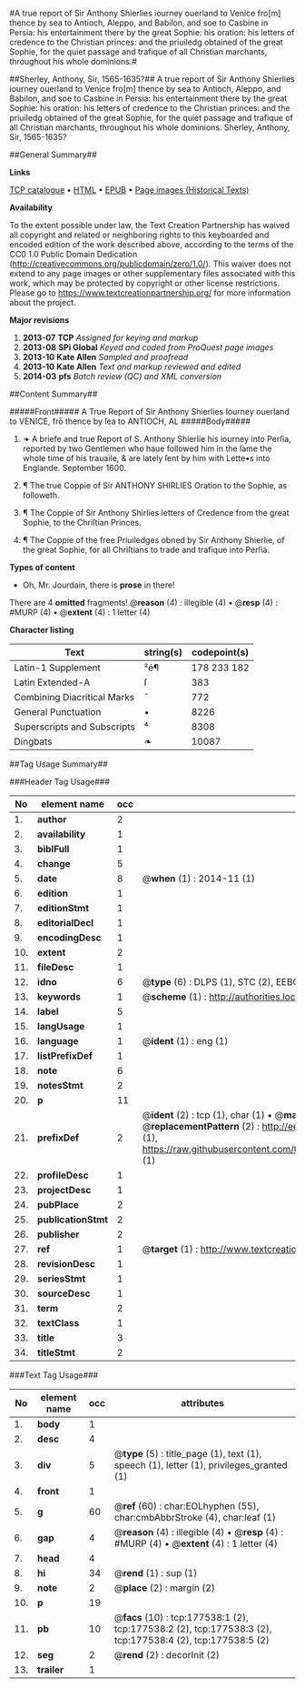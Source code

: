 #A true report of Sir Anthony Shierlies iourney ouerland to Venice fro[m] thence by sea to Antioch, Aleppo, and Babilon, and soe to Casbine in Persia: his entertainment there by the great Sophie: his oration: his letters of credence to the Christian princes: and the priuiledg obtained of the great Sophie, for the quiet passage and trafique of all Christian marchants, throughout his whole dominions.#

##Sherley, Anthony, Sir, 1565-1635?##
A true report of Sir Anthony Shierlies iourney ouerland to Venice fro[m] thence by sea to Antioch, Aleppo, and Babilon, and soe to Casbine in Persia: his entertainment there by the great Sophie: his oration: his letters of credence to the Christian princes: and the priuiledg obtained of the great Sophie, for the quiet passage and trafique of all Christian marchants, throughout his whole dominions.
Sherley, Anthony, Sir, 1565-1635?

##General Summary##

**Links**

[TCP catalogue](http://www.ota.ox.ac.uk/tcp/)  • 
[HTML](http://tei.it.ox.ac.uk/tcp/Texts-HTML/free/B15/B15781.html)  • 
[EPUB](http://tei.it.ox.ac.uk/tcp/Texts-EPUB/free/B15/B15781.epub) • 
[Page images (Historical Texts)](https://historicaltexts.jisc.ac.uk/eebo-99837745e)

**Availability**

To the extent possible under law, the Text Creation Partnership has waived all copyright and related or neighboring rights to this keyboarded and encoded edition of the work described above, according to the terms of the CC0 1.0 Public Domain Dedication (http://creativecommons.org/publicdomain/zero/1.0/). This waiver does not extend to any page images or other supplementary files associated with this work, which may be protected by copyright or other license restrictions. Please go to https://www.textcreationpartnership.org/ for more information about the project.

**Major revisions**

1. __2013-07__ __TCP__ *Assigned for keying and markup*
1. __2013-08__ __SPi Global__ *Keyed and coded from ProQuest page images*
1. __2013-10__ __Kate Allen__ *Sampled and proofread*
1. __2013-10__ __Kate Allen__ *Text and markup reviewed and edited*
1. __2014-03__ __pfs__ *Batch review (QC) and XML conversion*

##Content Summary##

#####Front#####
A True Report of Sir Anthony Shierlies Iourney ouerland to VENICE, frō thence by ſea to ANTIOCH, AL
#####Body#####

1. ❧ A briefe and true Report of S. Anthony Shierlie his iourney into Perſia, reported by two Gentlemen who haue followed him in the ſame the whole time of his trauaile, & are lately ſent by him with Lette•s into Englande. September 1600.

1. ¶ The true Coppie of Sir ANTHONY SHIRLIES Oration to the Sophie, as followeth.

1. ¶ The Coppie of Sir Anthony Shirlies letters of Credence from the great Sophie, to the Chriſtian Princes.

1. ¶ The Coppie of the free Priuiledges obned by Sir Anthony Shierlie, of the great Sophie, for all Chriſtians to trade and trafique into Perſia.

**Types of content**

  * Oh, Mr. Jourdain, there is **prose** in there!

There are 4 **omitted** fragments! 
 @__reason__ (4) : illegible (4)  •  @__resp__ (4) : #MURP (4)  •  @__extent__ (4) : 1 letter (4)

**Character listing**


|Text|string(s)|codepoint(s)|
|---|---|---|
|Latin-1 Supplement|²é¶|178 233 182|
|Latin Extended-A|ſ|383|
|Combining             Diacritical Marks|̄|772|
|General Punctuation|•|8226|
|Superscripts             and Subscripts|⁴|8308|
|Dingbats|❧|10087|

##Tag Usage Summary##

###Header Tag Usage###

|No|element name|occ|attributes|
|---|---|---|---|
|1.|__author__|2||
|2.|__availability__|1||
|3.|__biblFull__|1||
|4.|__change__|5||
|5.|__date__|8| @__when__ (1) : 2014-11 (1)|
|6.|__edition__|1||
|7.|__editionStmt__|1||
|8.|__editorialDecl__|1||
|9.|__encodingDesc__|1||
|10.|__extent__|2||
|11.|__fileDesc__|1||
|12.|__idno__|6| @__type__ (6) : DLPS (1), STC (2), EEBO-CITATION (1), PROQUEST (1), VID (1)|
|13.|__keywords__|1| @__scheme__ (1) : http://authorities.loc.gov/ (1)|
|14.|__label__|5||
|15.|__langUsage__|1||
|16.|__language__|1| @__ident__ (1) : eng (1)|
|17.|__listPrefixDef__|1||
|18.|__note__|6||
|19.|__notesStmt__|2||
|20.|__p__|11||
|21.|__prefixDef__|2| @__ident__ (2) : tcp (1), char (1)  •  @__matchPattern__ (2) : ([0-9\-]+):([0-9IVX]+) (1), (.+) (1)  •  @__replacementPattern__ (2) : http://eebo.chadwyck.com/downloadtiff?vid=$1&page=$2 (1), https://raw.githubusercontent.com/textcreationpartnership/Texts/master/tcpchars.xml#$1 (1)|
|22.|__profileDesc__|1||
|23.|__projectDesc__|1||
|24.|__pubPlace__|2||
|25.|__publicationStmt__|2||
|26.|__publisher__|2||
|27.|__ref__|1| @__target__ (1) : http://www.textcreationpartnership.org/docs/. (1)|
|28.|__revisionDesc__|1||
|29.|__seriesStmt__|1||
|30.|__sourceDesc__|1||
|31.|__term__|2||
|32.|__textClass__|1||
|33.|__title__|3||
|34.|__titleStmt__|2||


###Text Tag Usage###

|No|element name|occ|attributes|
|---|---|---|---|
|1.|__body__|1||
|2.|__desc__|4||
|3.|__div__|5| @__type__ (5) : title_page (1), text (1), speech (1), letter (1), privileges_granted (1)|
|4.|__front__|1||
|5.|__g__|60| @__ref__ (60) : char:EOLhyphen (55), char:cmbAbbrStroke (4), char:leaf (1)|
|6.|__gap__|4| @__reason__ (4) : illegible (4)  •  @__resp__ (4) : #MURP (4)  •  @__extent__ (4) : 1 letter (4)|
|7.|__head__|4||
|8.|__hi__|34| @__rend__ (1) : sup (1)|
|9.|__note__|2| @__place__ (2) : margin (2)|
|10.|__p__|19||
|11.|__pb__|10| @__facs__ (10) : tcp:177538:1 (2), tcp:177538:2 (2), tcp:177538:3 (2), tcp:177538:4 (2), tcp:177538:5 (2)|
|12.|__seg__|2| @__rend__ (2) : decorInit (2)|
|13.|__trailer__|1||
